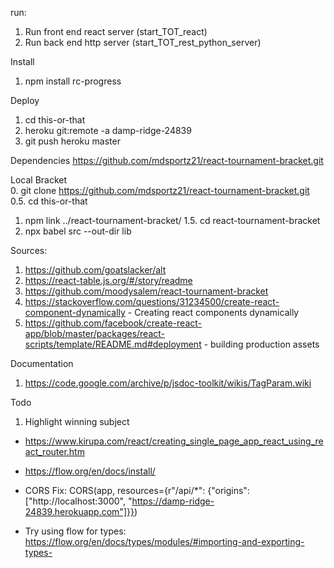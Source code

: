 run:  
1. Run front end react server (start_TOT_react)  
2. Run back end http server (start_TOT_rest_python_server)  
  
Install  
1. npm install rc-progress  
<!-- 2. yarn add react-tournament-bracket   -->

Deploy
1. cd this-or-that
2. heroku git:remote -a damp-ridge-24839
2. git push heroku master


Dependencies
https://github.com/mdsportz21/react-tournament-bracket.git

Local Bracket  
0. git clone https://github.com/mdsportz21/react-tournament-bracket.git
0.5. cd this-or-that
1. npm link ../react-tournament-bracket/
1.5. cd react-tournament-bracket
2. npx babel src --out-dir lib

Sources:  
  1. https://github.com/goatslacker/alt  
  1. https://react-table.js.org/#/story/readme  
  1. https://github.com/moodysalem/react-tournament-bracket  
  1. https://stackoverflow.com/questions/31234500/create-react-component-dynamically - Creating react components dynamically 
  1. https://github.com/facebook/create-react-app/blob/master/packages/react-scripts/template/README.md#deployment - building production assets



  Documentation  
  1. https://code.google.com/archive/p/jsdoc-toolkit/wikis/TagParam.wiki

  Todo
  1. Highlight winning subject

  * https://www.kirupa.com/react/creating_single_page_app_react_using_react_router.htm
  * https://flow.org/en/docs/install/

  * CORS Fix: CORS(app, resources={r"/api/*": {"origins": ["http://localhost:3000", "https://damp-ridge-24839.herokuapp.com"]}})
  * Try using flow for types: https://flow.org/en/docs/types/modules/#importing-and-exporting-types-